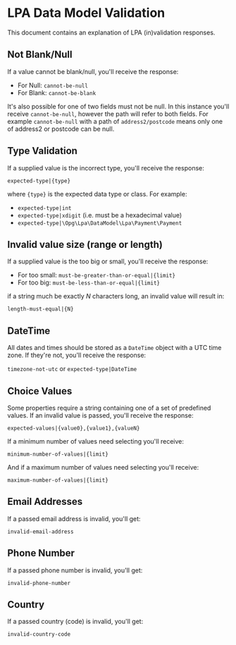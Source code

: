 LPA Data Model Validation
===========

This document contains an explanation of LPA (in)validation responses.

Not Blank/Null
---------------
If a value cannot be blank/null, you'll receive the response:

- For Null: ``cannot-be-null``
- For Blank: ``cannot-be-blank``

It's also possible for one of two fields must not be null. In this instance you'll receive ``cannot-be-null``, however the path will refer to both fields. For example ``cannot-be-null`` with a path of ``address2/postcode`` means only one of address2 or postcode can be null.




Type Validation
---------------
If a supplied value is the incorrect type, you'll receive the response:

`expected-type|{type}`

where ``{type}`` is the expected data type or class. For example:

- ``expected-type|int``
- ``expected-type|xdigit`` (i.e. must be a hexadecimal value)
- ``expected-type|\Opg\Lpa\DataModel\Lpa\Payment\Payment``

Invalid value size (range or length)
--------------------------------------
If a supplied value is the too big or small, you'll receive the response:

- For too small: ``must-be-greater-than-or-equal|{limit}``
- For too big: ``must-be-less-than-or-equal|{limit}``

if a string much be exactly _N_ characters long, an invalid value will result in:

`length-must-equal|{N}`


DateTime
---------
All dates and times should be stored as a ``DateTime`` object with a UTC time zone. If they're not, you'll receive the response:

``timezone-not-utc`` or ``expected-type|DateTime``


Choice Values
--------------
Some properties require a string containing one of a set of predefined values. If an invalid value is passed, you'll receive the response:

``expected-values|{value0},{value1},{valueN}``

If a minimum number of values need selecting you'll receive:

`minimum-number-of-values|{limit}`

And if a maximum number of values need selecting you'll receive:

`maximum-number-of-values|{limit}`

Email Addresses
---------------
If a passed email address is invalid, you'll get:

`invalid-email-address`

Phone Number
------------
If a passed phone number is invalid, you'll get:

`invalid-phone-number`

Country
-------
If a passed country (code) is invalid, you'll get:

`invalid-country-code`
